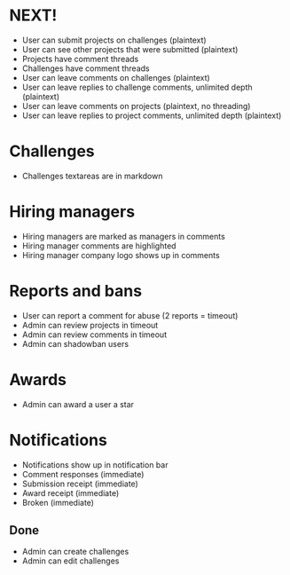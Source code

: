 # NEXT!
- User can submit projects on challenges (plaintext)
- User can see other projects that were submitted (plaintext)
- Projects have comment threads
- Challenges have comment threads
- User can leave comments on challenges (plaintext)
- User can leave replies to challenge comments, unlimited depth (plaintext)
- User can leave comments on projects (plaintext, no threading)
- User can leave replies to project comments, unlimited depth (plaintext)

# Challenges
- Challenges textareas are in markdown

# Hiring managers
- Hiring managers are marked as managers in comments
- Hiring manager comments are highlighted
- Hiring manager company logo shows up in comments

# Reports and bans
- User can report a comment for abuse (2 reports = timeout)
- Admin can review projects in timeout
- Admin can review comments in timeout
- Admin can shadowban users

# Awards
- Admin can award a user a star

# Notifications
- Notifications show up in notification bar
- Comment responses (immediate)
- Submission receipt (immediate)
- Award receipt (immediate)
- Broken (immediate)

## Done

- Admin can create challenges
- Admin can edit challenges